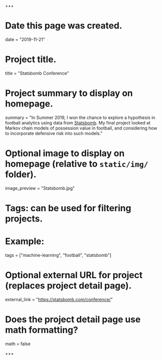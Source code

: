 +++
# Date this page was created.
date = "2019-11-21"

# Project title.
title = "Statsbomb Conference"

# Project summary to display on homepage.
summary = "In Summer 2019, I won the chance to explore a hypothesis in football analytics using data from [Statsbomb](https://statsbomb.com/conference/). My final project looked at Markov chain models of possession value in football, and considering how to incorporate defensive risk into such models."

# Optional image to display on homepage (relative to `static/img/` folder).
image_preview = "Statsbomb.jpg"

# Tags: can be used for filtering projects.
# Example:
tags = ["machine-learning", "football", "statsbomb"]

# Optional external URL for project (replaces project detail page).
external_link = "https://statsbomb.com/conference/"

# Does the project detail page use math formatting?
math = false

+++

